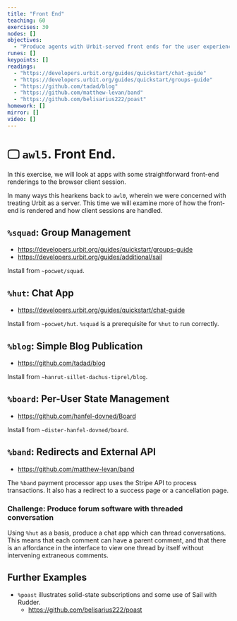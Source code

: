 ```yaml
---
title: "Front End"
teaching: 60
exercises: 30
nodes: []
objectives:
  - "Produce agents with Urbit-served front ends for the user experience."
runes: []
keypoints: []
readings:
  - "https://developers.urbit.org/guides/quickstart/chat-guide"
  - "https://developers.urbit.org/guides/quickstart/groups-guide"
  - "https://github.com/tadad/blog"
  - "https://github.com/matthew-levan/band"
  - "https://github.com/belisarius222/poast"
homework: []
mirror: []
video: []
---
```


#   🖵 `awl5`.  Front End.

In this exercise, we will look at apps with some straightforward front-end renderings to the browser client session.

In many ways this hearkens back to `awl0`, wherein we were concerned with treating Urbit as a server.  This time we will examine more of how the front-end is rendered and how client sessions are handled.

##  `%squad`:  Group Management

- https://developers.urbit.org/guides/quickstart/groups-guide
- https://developers.urbit.org/guides/additional/sail

Install from `~pocwet/squad`.

##  `%hut`:  Chat App

- https://developers.urbit.org/guides/quickstart/chat-guide

Install from `~pocwet/hut`.  `%squad` is a prerequisite for `%hut` to run correctly.

##  `%blog`:  Simple Blog Publication

- https://github.com/tadad/blog

Install from `~hanrut-sillet-dachus-tiprel/blog`.

##  `%board`:  Per-User State Management

- https://github.com/hanfel-dovned/Board

Install from `~dister-hanfel-dovned/board`.

##  `%band`:  Redirects and External API

- https://github.com/matthew-levan/band

The `%band` payment processor app uses the Stripe API to process transactions.  It also has a redirect to a success page or a cancellation page.

### Challenge:  Produce forum software with threaded conversation

Using `%hut` as a basis, produce a chat app which can thread conversations.  This means that each comment can have a parent comment, and that there is an affordance in the interface to view one thread by itself without intervening extraneous comments.

##  Further Examples

- `%poast` illustrates solid-state subscriptions and some use of Sail with Rudder.
  - https://github.com/belisarius222/poast
